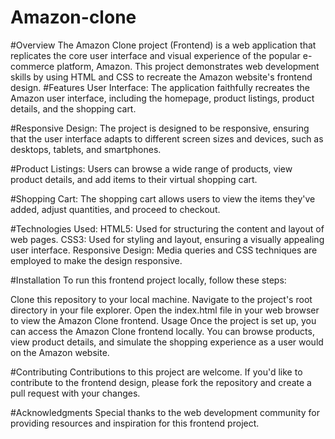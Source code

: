 # Amazon-clone
#Overview
The Amazon Clone project (Frontend) is a web application that replicates the core user interface and visual experience of the popular e-commerce platform, Amazon. This project demonstrates web development skills by using HTML and CSS to recreate the Amazon website's frontend design.
#Features
User Interface: The application faithfully recreates the Amazon user interface, including the homepage, product listings, product details, and the shopping cart.

#Responsive Design:
The project is designed to be responsive, ensuring that the user interface adapts to different screen sizes and devices, such as desktops, tablets, and smartphones.

#Product Listings:
Users can browse a wide range of products, view product details, and add items to their virtual shopping cart.

#Shopping Cart: The shopping cart allows users to view the items they've added, adjust quantities, and proceed to checkout.

#Technologies Used:
HTML5: Used for structuring the content and layout of web pages.
CSS3: Used for styling and layout, ensuring a visually appealing user interface.
Responsive Design: Media queries and CSS techniques are employed to make the design responsive.

#Installation
To run this frontend project locally, follow these steps:

Clone this repository to your local machine.
Navigate to the project's root directory in your file explorer.
Open the index.html file in your web browser to view the Amazon Clone frontend.
Usage
Once the project is set up, you can access the Amazon Clone frontend locally. You can browse products, view product details, and simulate the shopping experience as a user would on the Amazon website.

#Contributing
Contributions to this project are welcome. If you'd like to contribute to the frontend design, please fork the repository and create a pull request with your changes.

#Acknowledgments
Special thanks to the web development community for providing resources and inspiration for this frontend project.
